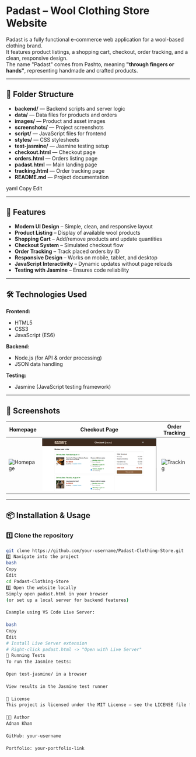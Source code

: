 # Padast – Wool Clothing Store Website

Padast is a fully functional e-commerce web application for a wool-based clothing brand.  
It features product listings, a shopping cart, checkout, order tracking, and a clean, responsive design.  
The name "Padast" comes from Pashto, meaning **"through fingers or hands"**, representing handmade and crafted products.

---

## 📂 Folder Structure

- **backend/** — Backend scripts and server logic  
- **data/** — Data files for products and orders  
- **images/** — Product and asset images  
- **screenshots/** — Project screenshots  
- **script/** — JavaScript files for frontend  
- **styles/** — CSS stylesheets  
- **test-jasmine/** — Jasmine testing setup  
- **checkout.html** — Checkout page  
- **orders.html** — Orders listing page  
- **padast.html** — Main landing page  
- **tracking.html** — Order tracking page  
- **README.md** — Project documentation  


yaml
Copy
Edit

---

## 🚀 Features

- **Modern UI Design** – Simple, clean, and responsive layout
- **Product Listing** – Display of available wool products
- **Shopping Cart** – Add/remove products and update quantities
- **Checkout System** – Simulated checkout flow
- **Order Tracking** – Track placed orders by ID
- **Responsive Design** – Works on mobile, tablet, and desktop
- **JavaScript Interactivity** – Dynamic updates without page reloads
- **Testing with Jasmine** – Ensures code reliability

---

## 🛠️ Technologies Used

**Frontend:**
- HTML5
- CSS3
- JavaScript (ES6)

**Backend:**
- Node.js (for API & order processing)
- JSON data handling

**Testing:**
- Jasmine (JavaScript testing framework)

---

## 📸 Screenshots

| Homepage | Checkout Page | Order Tracking |
|----------|---------------|----------------|
| ![Homepage](screenshots/homepage.png) | ![Checkout](screenshots/checkout.png) | ![Tracking](screenshots/tracking.png) |

---

## 📦 Installation & Usage

### 1️⃣ Clone the repository
```bash
git clone https://github.com/your-username/Padast-Clothing-Store.git
2️⃣ Navigate into the project
bash
Copy
Edit
cd Padast-Clothing-Store
3️⃣ Open the website locally
Simply open padast.html in your browser
(or set up a local server for backend features)

Example using VS Code Live Server:

bash
Copy
Edit
# Install Live Server extension
# Right-click padast.html -> "Open with Live Server"
🧪 Running Tests
To run the Jasmine tests:

Open test-jasmine/ in a browser

View results in the Jasmine test runner

📄 License
This project is licensed under the MIT License – see the LICENSE file for details.

👨‍💻 Author
Adnan Khan

GitHub: your-username

Portfolio: your-portfolio-link

